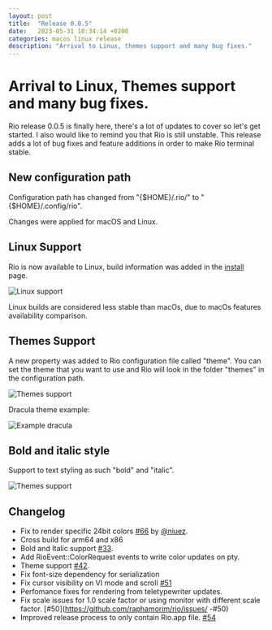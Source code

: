 ```yaml
---
layout: post
title:  "Release 0.0.5"
date:   2023-05-31 10:34:14 +0200
categories: macos linux release
description: "Arrival to Linux, themes support and many bug fixes."
---
```


# Arrival to Linux, Themes support and many bug fixes.

Rio release 0.0.5 is finally here, there's a lot of updates to cover so let's get started. I also would like to remind you that Rio is still unstable. This release adds a lot of bug fixes and feature additions in order to make Rio terminal stable.

## New configuration path

Configuration path has changed from "{$HOME}/.rio/" to "{$HOME}/.config/rio".

Changes were applied for macOS and Linux.

## Linux Support

Rio is now available to Linux, build information was added in the [install](/rio/install) page.

![Linux support](https://raphamorim.io/rio/assets/posts/0.0.5/linux.jpeg)

Linux builds are considered less stable than macOs, due to macOs features availability comparison.

## Themes Support

A new property was added to Rio configuration file called "theme". You can set the theme that you want to use and Rio will look in the folder "themes" in the configuration path.

![Themes support](https://raphamorim.io/rio/assets/posts/0.0.5/themes.png)

Dracula theme example:

![Example dracula](https://raphamorim.io/rio/assets/posts/0.0.5/dracula-nvim.png)

## Bold and italic style

Support to text styling as such "bold" and "italic".

![Themes support](https://raphamorim.io/rio/assets/posts/0.0.5/font-macos.png)

## Changelog

- Fix to render specific 24bit colors [#66](https://github.com/raphamorim/rio/issues/#66) by [@niuez](https://github.com/niuez).
- Cross build for arm64 and x86
- Bold and Italic support [#33](https://github.com/raphamorim/rio/issues/#33).
- Add RioEvent::ColorRequest events to write color updates on pty.
- Theme support [#42](https://github.com/raphamorim/rio/issues/42).
- Fix font-size dependency for serialization
- Fix cursor visibility on VI mode and scroll [#51](https://github.com/raphamorim/#51)
- Perfomance fixes for rendering from teletypewriter updates.
- Fix scale issues for 1.0 scale factor or using monitor with different scale factor. [#50](https://github.com/raphamorim/rio/issues/
-#50)
- Improved release process to only contain Rio.app file. [#54](https://github.com/raphamorim/rio/issues/#54)